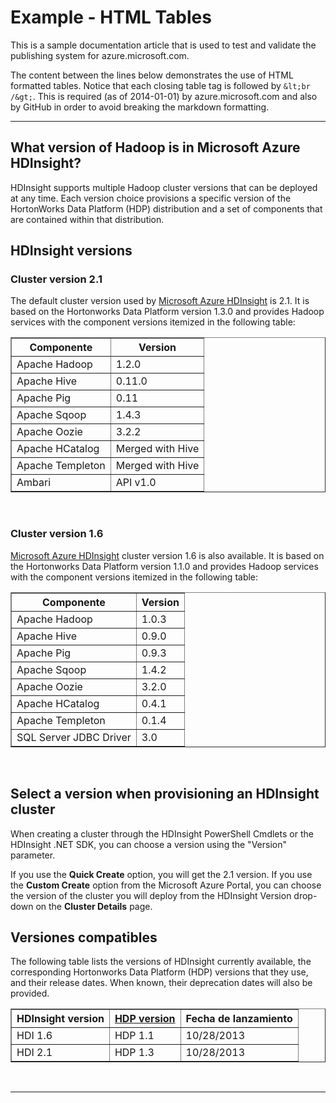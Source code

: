 <properties pageTitle="Documentation Example - HTML Tables" description="This is an example document" title="Documentation Example - HTML Tables" services="" documentationCenter="" metaKeywords="" solutions="" authors="" videoId="" scriptId="" />


# Example - HTML Tables
This is a sample documentation article that is used to test and validate the publishing system for azure.microsoft.com.  

The content between the lines below demonstrates the use of HTML formatted tables.  Notice that each closing table tag is followed by <ph id="ph1">`&lt;br /&gt;`</ph>. This is required (as of 2014-01-01) by azure.microsoft.com and also by GitHub in order to avoid breaking the markdown formatting.  

---

## What version of Hadoop is in Microsoft Azure HDInsight?

HDInsight supports multiple Hadoop cluster versions that can be deployed at any time. Each version choice provisions a specific version of the HortonWorks Data Platform (HDP) distribution and a set of components that are contained within that distribution.

## HDInsight versions

### Cluster version 2.1

The default cluster version used by <bpt id="p1">[</bpt>Microsoft Azure HDInsight<ept id="p1">](http://go.microsoft.com/fwlink/?LinkID=285601)</ept> is 2.1. It is based on the Hortonworks Data Platform version 1.3.0 and provides Hadoop services with the component versions itemized in the following table:

<table border="1">
<tr><th>Componente</th><th>Version</th></tr>
<tr><td>Apache Hadoop</td><td>1.2.0</td></tr>
<tr><td>Apache Hive</td><td>0.11.0</td></tr>
<tr><td>Apache Pig</td><td>0.11</td></tr>
<tr><td>Apache Sqoop</td><td>1.4.3</td></tr>
<tr><td>Apache Oozie</td><td>3.2.2</td></tr>
<tr><td>Apache HCatalog</td><td>Merged with Hive</td></tr>
<tr><td>Apache Templeton</td><td>Merged with Hive</td></tr>
<tr><td>Ambari</td><td>API v1.0</td></tr>
</table><br/>


### Cluster version 1.6

<bpt id="p1">[</bpt>Microsoft Azure HDInsight<ept id="p1">](http://go.microsoft.com/fwlink/?LinkID=285601)</ept> cluster version 1.6 is also available. It is based on the Hortonworks Data Platform version 1.1.0 and provides Hadoop services with the component versions itemized in the following table:

<table border="1">
<tr><th>Componente</th><th>Version</th></tr>
<tr><td>Apache Hadoop</td><td>1.0.3</td></tr>
<tr><td>Apache Hive</td><td>0.9.0</td></tr>
<tr><td>Apache Pig</td><td>0.9.3</td></tr>
<tr><td>Apache Sqoop</td><td>1.4.2</td></tr>
<tr><td>Apache Oozie</td><td>3.2.0</td></tr>
<tr><td>Apache HCatalog</td><td>0.4.1</td></tr>
<tr><td>Apache Templeton</td><td>0.1.4</td></tr>
<tr><td>SQL Server JDBC Driver</td><td>3.0</td></tr>
</table><br/>


## Select a version when provisioning an HDInsight cluster

When creating a cluster through the HDInsight PowerShell Cmdlets or the HDInsight .NET SDK, you can choose a version using the "Version" parameter.

If you use the <bpt id="p1">**</bpt>Quick Create<ept id="p1">**</ept> option, you will get the 2.1 version. If you use the <bpt id="p1">**</bpt>Custom Create<ept id="p1">**</ept> option from the Microsoft Azure Portal, you can choose the version of the cluster you will deploy from the HDInsight Version drop-down on the <bpt id="p2">**</bpt>Cluster Details<ept id="p2">**</ept> page.

## Versiones compatibles
The following table lists the versions of HDInsight currently available, the corresponding Hortonworks Data Platform (HDP) versions that they use, and their release dates. When known, their deprecation dates will also be provided.

<table border="1">
<tr><th>HDInsight version</th>
<th><a href="http://go.microsoft.com/fwlink/?LinkID=286746">HDP version</a></th>
<th>Fecha de lanzamiento</th></tr>
<tr><td>HDI 1.6</td><td>HDP 1.1</td><td>10/28/2013</td></tr>
<tr><td>HDI 2.1</td><td>HDP 1.3</td><td>10/28/2013</td></tr>
</table><br/>

---

[connect-excel-with-hive-ODBC]: /manage/services/hdinsight/connect-excel-with-hive-ODBC/

[hdp-1-3-0]: http://docs.hortonworks.com/HDPDocuments/HDP1/HDP-1.3.0/bk_releasenotes_hdp_1.x/content/ch_relnotes-hdp1.3.0_1.html

[hdp-1-1-0]: http://docs.hortonworks.com/HDPDocuments/HDP1/HDP-Win-1.1/bk_releasenotes_HDP-Win/content/ch_relnotes-hdp-win-1.1.0_1.html

